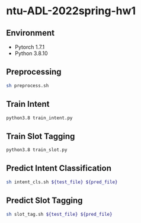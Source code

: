# ntu-ADL-2022spring-hw1
## Environment
- Pytorch 1.7.1
- Python 3.8.10
## Preprocessing
```bash
sh preprocess.sh 
```
## Train Intent
```bash
python3.8 train_intent.py
```
## Train Slot Tagging
```bash
python3.8 train_slot.py
```
## Predict Intent Classification
```bash
sh intent_cls.sh ${test_file} ${pred_file}
```
## Predict Slot Tagging
```bash
sh slot_tag.sh ${test_file} ${pred_file}
```